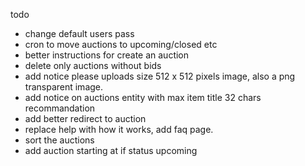  todo
 - change default users pass
 - cron to move auctions to upcoming/closed etc 
 - better instructions for create an auction
 - delete only auctions without bids
 - add notice please uploads size 512 x 512 pixels image, also a png transparent image. 
 - add notice on auctions entity with max item title 32 chars recommandation
 - add better redirect to auction
 - replace help with how it works, add faq page.
 - sort the auctions
 - add auction starting at if status upcoming

